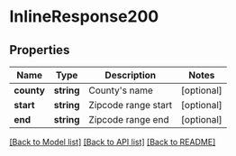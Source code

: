 # InlineResponse200

## Properties
Name | Type | Description | Notes
------------ | ------------- | ------------- | -------------
**county** | **string** | County&#39;s name | [optional] 
**start** | **string** | Zipcode range start | [optional] 
**end** | **string** | Zipcode range end | [optional] 

[[Back to Model list]](../README.md#documentation-for-models) [[Back to API list]](../README.md#documentation-for-api-endpoints) [[Back to README]](../README.md)


